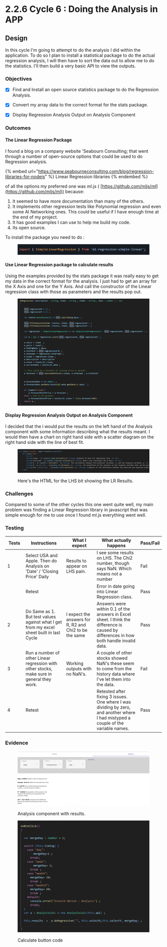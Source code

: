 # 2.2.6 Cycle 6 : Doing the Analysis in APP

## Design

In this cycle I'm going to attempt to do the analysis I did within the application. To do so I plan to install a statistical package to do the actual regression analysis, I will then have to sort the data out to allow me to do the statistics. I'll then build a very basic API to view the outputs.

### Objectives

* [x] Find and Install an open source statistics package to do the Regression Analysis.
* [x] Convert my array data to the correct format for the stats package.
* [x] Display Regression Analysis Output on Analysis Component



### Outcomes

#### The Linear Regression Package

I found a blog on a company website 'Seabourn Consulting; that went through a number of open-source options that could be used to do Regression analysis.&#x20;

{% embed url="https://www.seabourneconsulting.com/blog/regression-libraries-for-nodejs" %}
Linear Regression libraries
{% endembed %}

of all the options my preferred one was ml.js  ( [https://github.com/mljs/ml](https://github.com/mljs/ml))  because:

1. It seemed to have more documentation than many of the others.
2. It implements other regression tests like Polynomial regression and even some AI Networking ones. This could be useful if I have enough time at the end of my project.
3. It has good examples I can use to help me build my code.
4. Its open source.&#x20;

To install the package you need to do :

<figure><img src="../.gitbook/assets/image.png" alt=""><figcaption></figcaption></figure>

#### Use Linear Regression package to calculate results

Using the examples provided by the stats package it was really easy to get my data in the correct format for the analysis. I just had to get an array for the X Axis and one for the Y Axis. And call the constructor of the Linear regression class with those as parameters and the results pop out.

<figure><img src="../.gitbook/assets/image (1).png" alt=""><figcaption></figcaption></figure>

#### Display Regression Analysis Output on Analysis Component

I decided that the i would put the results on the left hand of the Analysis component with some information describing what the results meant. I would then have a chart on right hand side with a scatter diagram on the right hand side with the line of best fit.

<figure><img src="../.gitbook/assets/image (2).png" alt=""><figcaption><p>Here's the HTML for the LHS bit showing the LR Results.</p></figcaption></figure>

### Challenges

Compared to some of the other cycles this one went quite well, my main problem was finding a Linear Regression library in javascript that was simple enough for me to use once I found ml.js everything went well.

### Testing

<table><thead><tr><th width="65">Tests</th><th width="208">Instructions</th><th width="160">What I expect</th><th width="266">What actually happens</th><th>Pass/Fail</th></tr></thead><tbody><tr><td>1</td><td>Select USA and Apple. Then do Analysis on 'Date' / 'Closing Price' Daily</td><td>Results to appear on LHS pain.</td><td>I see some results on LHS. The Chi2 number, though says NaN. Which means not a number</td><td>Fail</td></tr><tr><td></td><td>Retest</td><td></td><td>Error in date going into Linear Regression class.</td><td>Pass</td></tr><tr><td>2</td><td> Do Same as 1. But test values against what I get from my excel sheet built in last Cycle</td><td>I expect the answers for R, R2 and Chi2 to be the same</td><td>Answers were within 0.1 of the answers in Excel sheet. I think the difference is caused by differences in how both handle invalid data.</td><td>Pass</td></tr><tr><td>3</td><td>Run a number of other Linear regression with other stocks, make sure in general they work.</td><td>Working outputs with no NaN's.</td><td>A couple of other stocks showed NaN's these seem to come from the history data where I've let them into the data.</td><td>Fail</td></tr><tr><td>4</td><td>Retest</td><td></td><td>Retested after fixing 3 issues. One where I was dividing by zero, and another where I had mistyped a couple of the variable names.</td><td>Pass</td></tr></tbody></table>

### Evidence

<figure><img src="../.gitbook/assets/image (78).png" alt=""><figcaption><p>Analysis component with results.</p></figcaption></figure>

<figure><img src="../.gitbook/assets/image (79).png" alt=""><figcaption><p>Calculate button code</p></figcaption></figure>
